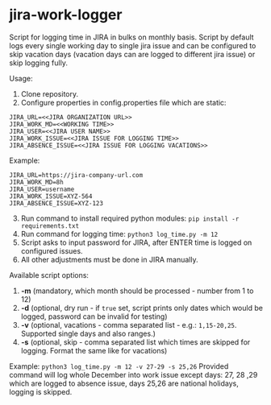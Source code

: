 # jira-work-logger

Script for logging time in JIRA in bulks on monthly basis.
Script by default logs every single working day to single jira issue and can be configured to
skip vacation days (vacation days can are logged to different jira issue) or skip logging fully.

Usage:

1. Clone repository.
2. Configure properties in config.properties file which are static:

```properties
JIRA_URL=<<JIRA ORGANIZATION URL>>
JIRA_WORK_MD=<<WORKING TIME>>
JIRA_USER=<<JIRA USER NAME>>
JIRA_WORK_ISSUE=<<JIRA ISSUE FOR LOGGING TIME>>
JIRA_ABSENCE_ISSUE=<<JIRA ISSUE FOR LOGGING VACATIONS>>
```
Example:
```properties
JIRA_URL=https://jira-company-url.com
JIRA_WORK_MD=8h
JIRA_USER=username
JIRA_WORK_ISSUE=XYZ-564
JIRA_ABSENCE_ISSUE=XYZ-123
```

3. Run command to install required python modules: `pip install -r requirements.txt`
4. Run command for logging time: `python3 log_time.py -m 12`
5. Script asks to input password for JIRA, after ENTER time is logged on configured issues.
6. All other adjustments must be done in JIRA manually.

Available script options:

1. **-m** (mandatory, which month should be processed - number from 1 to 12)
2. **-d** (optional, dry run - if `true` set, script prints only dates which would be logged, password can be invalid for testing)
3. **-v** (optional, vacations - comma separated list - e.g.: `1,15-20,25`. Supported single days and also ranges.)
4. **-s** (optional, skip - comma separated list which times are skipped for logging. Format the same like for vacations)

Example: ```python3 log_time.py -m 12 -v 27-29 -s 25,26```
Provided command will log whole December into work issue except days: 27, 28 ,29 which are logged to absence issue,
days 25,26 are national holidays, logging is skipped.
